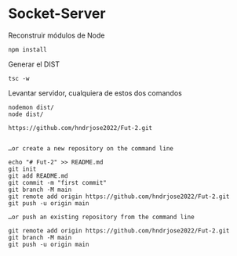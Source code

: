 

# Socket-Server


Reconstruir módulos de Node
```
npm install
```

Generar el DIST
```
tsc -w
```

Levantar servidor, cualquiera de estos dos comandos
```
nodemon dist/
node dist/
```


`````````
https://github.com/hndrjose2022/Fut-2.git


…or create a new repository on the command line

echo "# Fut-2" >> README.md
git init
git add README.md
git commit -m "first commit"
git branch -M main
git remote add origin https://github.com/hndrjose2022/Fut-2.git
git push -u origin main

…or push an existing repository from the command line

git remote add origin https://github.com/hndrjose2022/Fut-2.git
git branch -M main
git push -u origin main